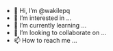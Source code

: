 - 👋 Hi, I’m @wakilepq
- 👀 I’m interested in ...
- 🌱 I’m currently learning ...
- 💞️ I’m looking to collaborate on ...
- 📫 How to reach me ...

<!---
wakilepq/wakilepq is a ✨ special ✨ repository because its `README.md` (this file) appears on your GitHub profile.
You can click the Preview link to take a look at your changes.
--->
